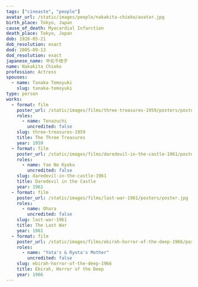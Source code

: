 ```yaml
---
tags: ["cineaste", "people"]
avatar_url: /static/images/people/nakakita-chieko/avatar.jpg
birth_place: Tokyo, Japan
cause_of_death: Myocardial Infarction
death_place: Tokyo, Japan
dob: 1926-05-21
dob_resolution: exact
dod: 2005-09-13
dod_resolution: exact
japanese_name: 中北千枝子
name: Nakakita Chieko
profession: Actress
spouses:
  - name: Tanaka Tomoyuki
    slug: tanaka-tomoyuki
type: person
works:
  - format: film
    poster_url: /static/images/films/three-treasures-1959/posters/poster.jpg
    roles:
      - name: Tenazuchi
        uncredited: false
    slug: three-treasures-1959
    title: The Three Treasures
    year: 1959
  - format: film
    poster_url: /static/images/films/daredevil-in-the-castle-1961/posters/poster.jpg
    roles:
      - name: Yae No Kyoku
        uncredited: false
    slug: daredevil-in-the-castle-1961
    title: Daredevil in the Castle
    year: 1961
  - format: film
    poster_url: /static/images/films/last-war-1961/posters/poster.jpg
    roles:
      - name: Ohara
        uncredited: false
    slug: last-war-1961
    title: The Last War
    year: 1961
  - format: film
    poster_url: /static/images/films/ebirah-horror-of-the-deep-1966/posters/poster.jpg
    roles:
      - name: "Yata's & Ryota's Mother"
        uncredited: false
    slug: ebirah-horror-of-the-deep-1966
    title: Ebirah, Horror of the Deep
    year: 1966
---
```

